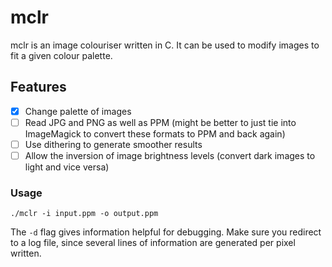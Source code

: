 # mclr

mclr is an image colouriser written in C. It can be used to modify images to
fit a given colour palette.

## Features
- [x] Change palette of images
- [ ] Read JPG and PNG as well as PPM (might be better to just tie into ImageMagick to convert these formats to PPM and back again)
- [ ] Use dithering to generate smoother results
- [ ] Allow the inversion of image brightness levels (convert dark images to
      light and vice versa)

### Usage

`./mclr -i input.ppm -o output.ppm`

The `-d` flag gives information helpful for debugging. Make sure you redirect to a log file, since several lines of information are generated per pixel written.
